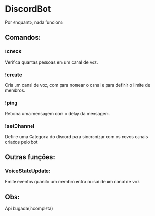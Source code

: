 # DiscordBot
Por enquanto, nada funciona

## Comandos:

### !check
Verifica quantas pessoas em um canal de voz.

### !create <nome> <n>
Cria um canal de voz, com <nome> para nomear o canal e <n> para definir o limite de membros.

### !ping
Retorna uma mensagem com o delay da mensagem.

### !setChannel <id-categoria>
Define uma Categoria do discord para sincronizar com os novos canais criados pelo bot

## Outras funções:

### VoiceStateUpdate:
Emite eventos quando um membro entra ou sai de um canal de voz.

## Obs:
Api bugada(incompleta)